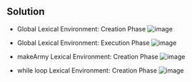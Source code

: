 ## Solution

- Global Lexical Environment: Creation Phase
![image](https://user-images.githubusercontent.com/18373774/116275352-2af3bd00-a749-11eb-90d9-9dbc8b134526.png)

- Global Lexical Environment: Execution Phase
![image](https://user-images.githubusercontent.com/18373774/116282373-4a421880-a750-11eb-856c-fe408f9625fd.png)

- makeArmy Lexical Environment: Creation Phase
![image](https://user-images.githubusercontent.com/18373774/116282430-5ded7f00-a750-11eb-967c-9d3ddff970c0.png)

- while loop Lexical Environment: Creation Phase
![image](https://user-images.githubusercontent.com/18373774/116283705-cf79fd00-a751-11eb-9379-eca2fdc8c764.png)


